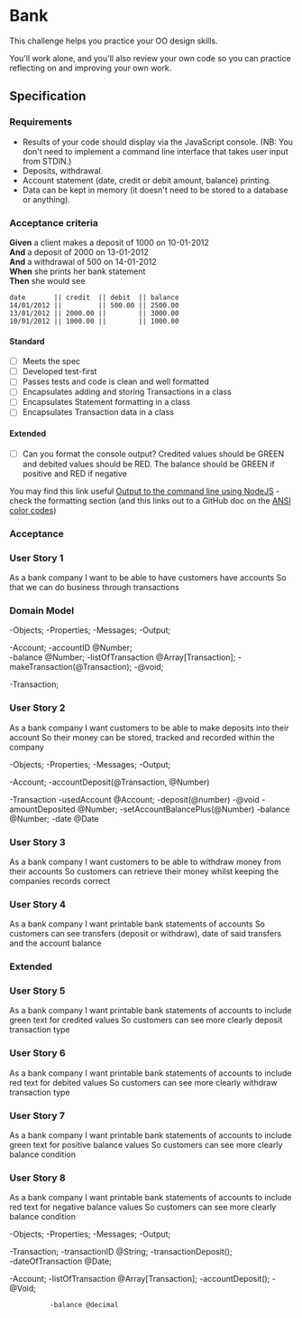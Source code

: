 # Bank

This challenge helps you practice your OO design skills.

You'll work alone, and you'll also review your own code so you can practice reflecting on and improving your own work.

## Specification

### Requirements

* Results of your code should display via the JavaScript console.  (NB: You don't need to implement a command line interface that takes user input from STDIN.)
* Deposits, withdrawal.
* Account statement (date, credit or debit amount, balance) printing.
* Data can be kept in memory (it doesn't need to be stored to a database or anything).

### Acceptance criteria

**Given** a client makes a deposit of 1000 on 10-01-2012  
**And** a deposit of 2000 on 13-01-2012  
**And** a withdrawal of 500 on 14-01-2012  
**When** she prints her bank statement  
**Then** she would see

```
date       || credit  || debit  || balance
14/01/2012 ||         || 500.00 || 2500.00
13/01/2012 || 2000.00 ||        || 3000.00
10/01/2012 || 1000.00 ||        || 1000.00
```


#### Standard
- [ ] Meets the spec
- [ ] Developed test-first
- [ ] Passes tests and code is clean and well formatted
- [ ] Encapsulates adding and storing Transactions in a class
- [ ] Encapsulates Statement formatting in a class
- [ ] Encapsulates Transaction data in a class

#### Extended
- [ ] Can you format the console output?  Credited values should be GREEN and debited values should be RED.  The balance should be GREEN if positive and RED if negative

You may find this link useful [Output to the command line using NodeJS](https://nodejs.dev/en/learn/output-to-the-command-line-using-nodejs/) - check the formatting section (and this links out to a GitHub doc on the [ANSI color codes](https://gist.github.com/iamnewton/8754917))

### Acceptance 

### User Story 1
As a bank company
I want to be able to have customers have accounts
So that we can do business through transactions

### Domain Model

-Objects;     -Properties;                            -Messages;                       -Output;
                                                   
-Account;     -accountID @Number;                                         
              -balance @Number;
              -listOfTransaction @Array[Transaction]; -makeTransaction(@Transaction);  -@void;                 
                
-Transaction;

### User Story 2
As a bank company
I want customers to be able to make deposits into their account
So their money can be stored, tracked and recorded within the company

-Objects;       -Properties;                          -Messages;                                    -Output;
                                                   
-Account;                                             -accountDeposit(@Transaction, @Number)
             
                                            
-Transaction    -usedAccount @Account;                -deposit(@number)                             -@void
                -amountDeposited @Number;             -setAccountBalancePlus(@Number)
                -balance @Number;
                -date @Date

### User Story 3
As a bank company 
I want customers to be able to withdraw money from their accounts
So customers can retrieve their money whilst keeping the companies records correct

### User Story 4
As a bank company
I want printable bank statements of accounts
So customers can see transfers (deposit or withdraw), date of said transfers and the account balance


### Extended 

### User Story 5
As a bank company
I want printable bank statements of accounts to include green text for credited values 
So customers can see more clearly deposit transaction type

### User Story 6
As a bank company
I want printable bank statements of accounts to include red text for debited values 
So customers can see more clearly withdraw transaction type

### User Story 7
As a bank company
I want printable bank statements of accounts to include green text for positive balance values
So customers can see more clearly balance condition

### User Story 8
As a bank company
I want printable bank statements of accounts to include red text for negative balance values
So customers can see more clearly balance condition












-Objects;     -Properties;                            -Messages;                      -Output;

-Transaction; -transactionID @String;                 -transactionDeposit();   
              -dateOfTransaction @Date;
                                                      

-Account;     -listOfTransaction @Array[Transaction]; -accountDeposit();                       -@Void;
              
              
              -balance @decimal                       